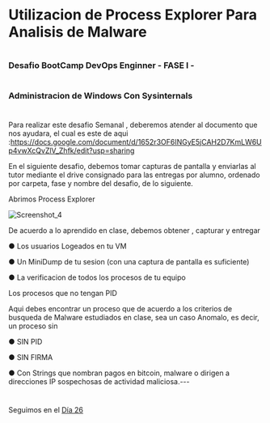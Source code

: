 # Utilizacion de Process Explorer Para Analisis de Malware
#
### Desafio BootCamp DevOps Enginner - FASE I -
#
### Administracion de Windows Con Sysinternals
#

Para realizar este desafio Semanal , deberemos atender al documento que nos ayudara, el cual es este de aqui :https://docs.google.com/document/d/1652r3OF6INGyE5jCAH2D7KmLW6Up4vwXcQvZlV_Zhfk/edit?usp=sharing 

En el siguiente desafio, debemos tomar capturas de pantalla y enviarlas al tutor mediante el drive consignado para las entregas por alumno, ordenado por carpeta, fase y nombre del desafio, de lo siguiente.

Abrimos Process Explorer


![Screenshot_4](https://user-images.githubusercontent.com/96561825/172941621-35171c31-0049-4c7a-943a-6943bc3d7a3d.png)



De acuerdo a lo aprendido en clase, debemos obtener , capturar y entregar

● Los usuarios Logeados en tu VM

● Un MiniDump de tu sesion (con una captura de pantalla es suficiente)

● La verificacion de todos los procesos de tu equipo

Los procesos que no tengan PID

Aqui debes encontrar un proceso que de acuerdo a los criterios de busqueda de Malware estudiados en clase, sea un caso Anomalo, es decir, un proceso sin

● SIN PID

● SIN FIRMA

● Con Strings que nombran pagos en bitcoin, malware o dirigen a direcciones IP sospechosas de actividad maliciosa.---


#
#
#
#
#
Seguimos en el [Día 26](day26.md)
